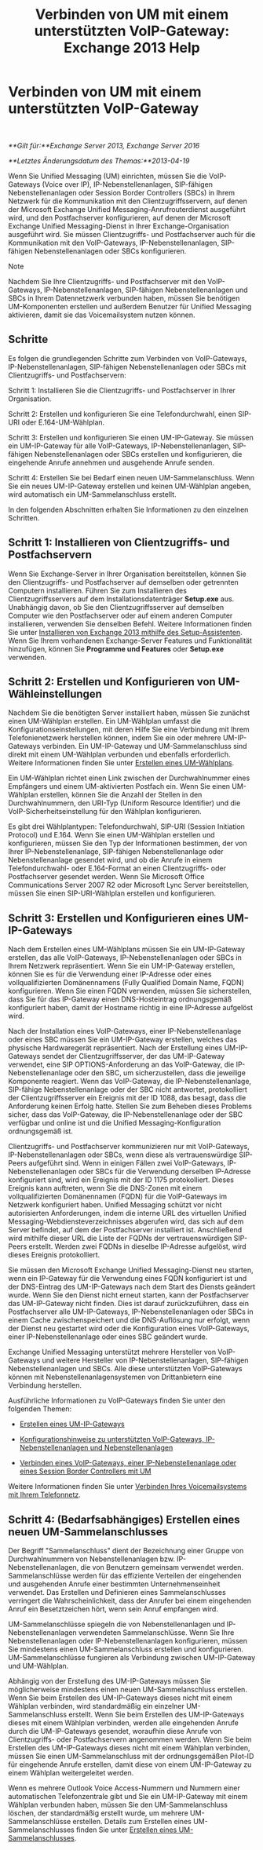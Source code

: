 ﻿---
title: 'Verbinden von UM mit einem unterstützten VoIP-Gateway: Exchange 2013 Help'
TOCTitle: Verbinden von UM mit einem unterstützten VoIP-Gateway
ms:assetid: b8dfc8bd-2ee5-418d-b0a4-4fa2ec7e2a2e
ms:mtpsurl: https://technet.microsoft.com/de-de/library/Bb124360(v=EXCHG.150)
ms:contentKeyID: 50554898
ms.date: 04/24/2018
mtps_version: v=EXCHG.150
ms.translationtype: HT
---

# Verbinden von UM mit einem unterstützten VoIP-Gateway

 

_**Gilt für:**Exchange Server 2013, Exchange Server 2016_

_**Letztes Änderungsdatum des Themas:**2013-04-19_

Wenn Sie Unified Messaging (UM) einrichten, müssen Sie die VoIP-Gateways (Voice over IP), IP-Nebenstellenanlagen, SIP-fähigen Nebenstellenanlagen oder Session Border Controllers (SBCs) in Ihrem Netzwerk für die Kommunikation mit den Clientzugriffsservern, auf denen der Microsoft Exchange Unified Messaging-Anrufrouterdienst ausgeführt wird, und den Postfachserver konfigurieren, auf denen der Microsoft Exchange Unified Messaging-Dienst in Ihrer Exchange-Organisation ausgeführt wird. Sie müssen Clientzugriffs- und Postfachserver auch für die Kommunikation mit den VoIP-Gateways, IP-Nebenstellenanlagen, SIP-fähigen Nebenstellenanlagen oder SBCs konfigurieren.


> [!NOTE]
> Nachdem Sie Ihre Clientzugriffs- und Postfachserver mit den VoIP-Gateways, IP-Nebenstellenanlagen, SIP-fähigen Nebenstellenanlagen und SBCs in Ihrem Datennetzwerk verbunden haben, müssen Sie benötigen UM-Komponenten erstellen und außerdem Benutzer für Unified Messaging aktivieren, damit sie das Voicemailsystem nutzen können.



## Schritte

Es folgen die grundlegenden Schritte zum Verbinden von VoIP-Gateways, IP-Nebenstellenanlagen, SIP-fähigen Nebenstellenanlagen oder SBCs mit Clientzugriffs- und Postfachservern:

Schritt 1: Installieren Sie die Clientzugriffs- und Postfachserver in Ihrer Organisation.

Schritt 2: Erstellen und konfigurieren Sie eine Telefondurchwahl, einen SIP-URI oder E.164-UM-Wählplan.

Schritt 3: Erstellen und konfigurieren Sie einen UM-IP-Gateway. Sie müssen ein UM-IP-Gateway für alle VoIP-Gateways, IP-Nebenstellenanlagen, SIP-fähigen Nebenstellenanlagen oder SBCs erstellen und konfigurieren, die eingehende Anrufe annehmen und ausgehende Anrufe senden.

Schritt 4: Erstellen Sie bei Bedarf einen neuen UM-Sammelanschluss. Wenn Sie ein neues UM-IP-Gateway erstellen und keinen UM-Wählplan angeben, wird automatisch ein UM-Sammelanschluss erstellt.

In den folgenden Abschnitten erhalten Sie Informationen zu den einzelnen Schritten.

## Schritt 1: Installieren von Clientzugriffs- und Postfachservern

Wenn Sie Exchange-Server in Ihrer Organisation bereitstellen, können Sie den Clientzugriffs- und Postfachserver auf demselben oder getrennten Computern installieren. Führen Sie zum Installieren des Clientzugriffsservers auf dem Installationsdatenträger **Setup.exe** aus. Unabhängig davon, ob Sie den Clientzugriffsserver auf demselben Computer wie den Postfachserver oder auf einem anderen Computer installieren, verwenden Sie denselben Befehl. Weitere Informationen finden Sie unter [Installieren von Exchange 2013 mithilfe des Setup-Assistenten](install-exchange-2013-using-the-setup-wizard-exchange-2013-help.md). Wenn Sie Ihrem vorhandenen Exchange-Server Features und Funktionalität hinzufügen, können Sie **Programme und Features** oder **Setup.exe** verwenden.

## Schritt 2: Erstellen und Konfigurieren von UM-Wähleinstellungen

Nachdem Sie die benötigten Server installiert haben, müssen Sie zunächst einen UM-Wählplan erstellen. Ein UM-Wählplan umfasst die Konfigurationseinstellungen, mit deren Hilfe Sie eine Verbindung mit Ihrem Telefonienetzwerk herstellen können, indem Sie ein oder mehrere UM-IP-Gateways verbinden. Ein UM-IP-Gateway und UM-Sammelanschluss sind direkt mit einem UM-Wählplan verbunden und ebenfalls erforderlich. Weitere Informationen finden Sie unter [Erstellen eines UM-Wählplans](create-a-um-dial-plan-exchange-2013-help.md).

Ein UM-Wählplan richtet einen Link zwischen der Durchwahlnummer eines Empfängers und einem UM-aktivierten Postfach ein. Wenn Sie einen UM-Wählplan erstellen, können Sie die Anzahl der Stellen in den Durchwahlnummern, den URI-Typ (Uniform Resource Identifier) und die VoIP-Sicherheitseinstellung für den Wählplan konfigurieren.

Es gibt drei Wählplantypen: Telefondurchwahl, SIP-URI (Session Initiation Protocol) und E.164. Wenn Sie einen UM-Wählplan erstellen und konfigurieren, müssen Sie den Typ der Informationen bestimmen, der von Ihrer IP-Nebenstellenanlage, SIP-fähigen Nebenstellenanlage oder Nebenstellenanlage gesendet wird, und ob die Anrufe in einem Telefondurchwahl- oder E.164-Format an einen Clientzugriffs- oder Postfachserver gesendet werden. Wenn Sie Microsoft Office Communications Server 2007 R2 oder Microsoft Lync Server bereitstellen, müssen Sie einen SIP-URI-Wählplan erstellen und konfigurieren.

## Schritt 3: Erstellen und Konfigurieren eines UM-IP-Gateways

Nach dem Erstellen eines UM-Wählplans müssen Sie ein UM-IP-Gateway erstellen, das alle VoIP-Gateways, IP-Nebenstellenanlagen oder SBCs in Ihrem Netzwerk repräsentiert. Wenn Sie ein UM-IP-Gateway erstellen, können Sie es für die Verwendung einer IP-Adresse oder eines vollqualifizierten Domänennamens (Fully Qualified Domain Name, FQDN) konfigurieren. Wenn Sie einen FQDN verwenden, müssen Sie sicherstellen, dass Sie für das IP-Gateway einen DNS-Hosteintrag ordnungsgemäß konfiguriert haben, damit der Hostname richtig in eine IP-Adresse aufgelöst wird.

Nach der Installation eines VoIP-Gateways, einer IP-Nebenstellenanlage oder eines SBC müssen Sie ein UM-IP-Gateway erstellen, welches das physische Hardwaregerät repräsentiert. Nach der Erstellung eines UM-IP-Gateways sendet der Clientzugriffsserver, der das UM-IP-Gateway verwendet, eine SIP OPTIONS-Anforderung an das VoIP-Gateway, die IP-Nebenstellenanlage oder den SBC, um sicherzustellen, dass die jeweilige Komponente reagiert. Wenn das VoIP-Gateway, die IP-Nebenstellenanlage, SIP-fähige Nebenstellenanlage oder der SBC nicht antwortet, protokolliert der Clientzugriffsserver ein Ereignis mit der ID 1088, das besagt, dass die Anforderung keinen Erfolg hatte. Stellen Sie zum Beheben dieses Problems sicher, dass das VoIP-Gateway, die IP-Nebenstellenanlage oder der SBC verfügbar und online ist und die Unified Messaging-Konfiguration ordnungsgemäß ist.

Clientzugriffs- und Postfachserver kommunizieren nur mit VoIP-Gateways, IP-Nebenstellenanlagen oder SBCs, wenn diese als vertrauenswürdige SIP-Peers aufgeführt sind. Wenn in einigen Fällen zwei VoIP-Gateways, IP-Nebenstellenanlagen oder SBCs für die Verwendung derselben IP-Adresse konfiguriert sind, wird ein Ereignis mit der ID 1175 protokolliert. Dieses Ereignis kann auftreten, wenn Sie die DNS-Zonen mit einem vollqualifizierten Domänennamen (FQDN) für die VoIP-Gateways im Netzwerk konfiguriert haben. Unified Messaging schützt vor nicht autorisierten Anforderungen, indem die interne URL des virtuellen Unified Messaging-Webdiensteverzeichnisses abgerufen wird, das sich auf dem Server befindet, auf dem der Postfachserver installiert ist. Anschließend wird mithilfe dieser URL die Liste der FQDNs der vertrauenswürdigen SIP-Peers erstellt. Werden zwei FQDNs in dieselbe IP-Adresse aufgelöst, wird dieses Ereignis protokolliert.

Sie müssen den Microsoft Exchange Unified Messaging-Dienst neu starten, wenn ein IP-Gateway für die Verwendung eines FQDN konfiguriert ist und der DNS-Eintrag des UM-IP-Gateways nach dem Start des Diensts geändert wurde. Wenn Sie den Dienst nicht erneut starten, kann der Postfachserver das UM-IP-Gateway nicht finden. Dies ist darauf zurückzuführen, dass ein Postfachserver alle UM-IP-Gateways, IP-Nebenstellenanlagen oder SBCs in einem Cache zwischenspeichert und die DNS-Auflösung nur erfolgt, wenn der Dienst neu gestartet wird oder die Konfiguration eines VoIP-Gateways, einer IP-Nebenstellenanlage oder eines SBC geändert wurde.

Exchange Unified Messaging unterstützt mehrere Hersteller von VoIP-Gateways und weitere Hersteller von IP-Nebenstellenanlagen, SIP-fähigen Nebenstellenanlagen und SBCs. Alle diese unterstützten VoIP-Gateways können mit Nebenstellenanlagensystemen von Drittanbietern eine Verbindung herstellen.

Ausführliche Informationen zu VoIP-Gateways finden Sie unter den folgenden Themen:

  - [Erstellen eines UM-IP-Gateways](create-a-um-ip-gateway-exchange-2013-help.md)

  - [Konfigurationshinweise zu unterstützten VoIP-Gateways, IP-Nebenstellenanlagen und Nebenstellenanlagen](configuration-notes-for-supported-voip-gateways-ip-pbxs-and-pbxs-exchange-2013-help.md)

  - [Verbinden eines VoIP-Gateways, einer IP-Nebenstellenanlage oder eines Session Border Controllers mit UM](connect-a-voip-gateway-ip-pbx-or-session-border-controller-to-um-exchange-2013-help.md)

Weitere Informationen finden Sie unter [Verbinden Ihres Voicemailsystems mit Ihrem Telefonnetz](connect-your-voice-mail-system-to-your-telephone-network-exchange-2013-help.md).

## Schritt 4: (Bedarfsabhängiges) Erstellen eines neuen UM-Sammelanschlusses

Der Begriff "Sammelanschluss" dient der Bezeichnung einer Gruppe von Durchwahlnummern von Nebenstellenanlagen bzw. IP-Nebenstellenanlagen, die von Benutzern gemeinsam verwendet werden. Sammelanschlüsse werden für das effiziente Verteilen der eingehenden und ausgehenden Anrufe einer bestimmten Unternehmenseinheit verwendet. Das Erstellen und Definieren eines Sammelanschlusses verringert die Wahrscheinlichkeit, dass der Anrufer bei einem eingehenden Anruf ein Besetztzeichen hört, wenn sein Anruf empfangen wird.

UM-Sammelanschlüsse spiegeln die von Nebenstellenanlagen und IP-Nebenstellenanlagen verwendeten Sammelanschlüsse. Wenn Sie Ihre Nebenstellenanlagen oder IP-Nebenstellenanlagen konfigurieren, müssen Sie mindestens einen UM-Sammelanschluss erstellen und konfigurieren. UM-Sammelanschlüsse fungieren als Verbindung zwischen UM-IP-Gateway und UM-Wählplan.

Abhängig von der Erstellung des UM-IP-Gateways müssen Sie möglicherweise mindestens einen neuen UM-Sammelanschluss erstellen. Wenn Sie beim Erstellen des UM-IP-Gateways dieses nicht mit einem Wählplan verbinden, wird standardmäßig ein einzelner UM-Sammelanschluss erstellt. Wenn Sie beim Erstellen des UM-IP-Gateways dieses mit einem Wählplan verbinden, werden alle eingehenden Anrufe durch die UM-IP-Gateways gesendet, woraufhin diese Anrufe von Clientzugriffs- oder Postfachservern angenommen werden. Wenn Sie beim Erstellen des UM-IP-Gateways dieses nicht mit einem Wählplan verbinden, müssen Sie einen UM-Sammelanschluss mit der ordnungsgemäßen Pilot-ID für eingehende Anrufe erstellen, damit diese von einem UM-IP-Gateway zu einem Wählplan weitergeleitet werden.

Wenn es mehrere Outlook Voice Access-Nummern und Nummern einer automatischen Telefonzentrale gibt und Sie ein UM-IP-Gateway mit einem Wählplan verbunden haben, müssen Sie den UM-Sammelanschluss löschen, der standardmäßig erstellt wurde, um mehrere UM-Sammelanschlüsse erstellen. Details zum Erstellen eines UM-Sammelanschlusses finden Sie unter [Erstellen eines UM-Sammelanschlusses](create-a-um-hunt-group-exchange-2013-help.md).


